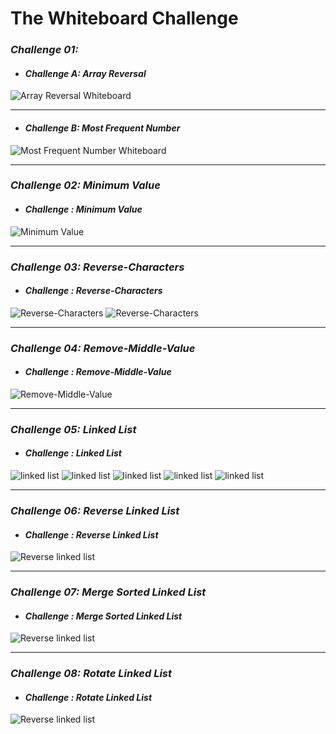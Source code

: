 # The Whiteboard Challenge

### *Challenge 01:*
- #### *Challenge A: Array Reversal*

![Array Reversal Whiteboard](whiteboard-challenges/im1.PNG)

---

- #### *Challenge B: Most Frequent Number*

![Most Frequent Number Whiteboard](whiteboard-challenges/im2.PNG)

--- 

### *Challenge 02: Minimum Value*
- #### *Challenge : Minimum Value*
![Minimum Value](whiteboard-challenges/im3.PNG)

---

### *Challenge 03: Reverse-Characters*
- #### *Challenge : Reverse-Characters*
![Reverse-Characters](whiteboard-challenges/im5.PNG)
![Reverse-Characters](whiteboard-challenges/im4.PNG)

---

### *Challenge 04: Remove-Middle-Value*
- #### *Challenge : Remove-Middle-Value*
![Remove-Middle-Value](whiteboard-challenges/im6.PNG)

---


### *Challenge 05: Linked List*
- #### *Challenge : Linked List*
![linked list](./Data-Structer/LinkList/Link-List-Implementation/whiteboardImage/Add.PNG)
![linked list](./Data-Structer/LinkList/Link-List-Implementation/whiteboardImage/remove.PNG)
![linked list](./Data-Structer/LinkList/Link-List-Implementation/whiteboardImage/Insert.PNG)
![linked list](./Data-Structer/LinkList/Link-List-Implementation/whiteboardImage/Includes.PNG)
![linked list](./Data-Structer/LinkList/Link-List-Implementation/whiteboardImage/Print.PNG)

---

### *Challenge 06: Reverse Linked List*
- #### *Challenge : Reverse Linked List*
![Reverse linked list](./Data-Structer/LinkList/Link-List-Implementation/whiteboardImage/Reverse.PNG)

---


### *Challenge 07: Merge Sorted Linked List*
- #### *Challenge : Merge Sorted Linked List*
![Reverse linked list](./Data-Structer/LinkList/Link-List-Implementation/MergeSorted/merged.PNG)

---


### *Challenge 08: Rotate Linked List*
- #### *Challenge : Rotate Linked List*
![Reverse linked list](./Data-Structer/LinkList/Link-List-Implementation/whiteboardImage/RotateLinkedList.PNG)